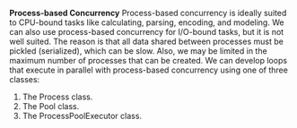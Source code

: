 **Process-based Concurrency**
Process-based concurrency is ideally suited to CPU-bound tasks like calculating, parsing, encoding, and modeling.
We can also use process-based concurrency for I/O-bound tasks, but it is not well suited.
The reason is that all data shared between processes must be pickled (serialized), which can
be slow. Also, we may be limited in the maximum number of processes that can be created.
We can develop loops that execute in parallel with process-based concurrency using one of
three classes:
1. The Process class.
2. The Pool class.
3. The ProcessPoolExecutor class.